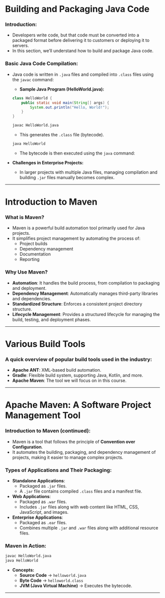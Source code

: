 # Building and Packaging Java Code

### Introduction:
- Developers write code, but that code must be converted into a packaged format before delivering it to customers or deploying it to servers.
- In this section, we’ll understand how to build and package Java code.

### Basic Java Code Compilation:
- Java code is written in `.java` files and compiled into `.class` files using the `javac` command:

  - **Sample Java Program (HelloWorld.java):**
  ```java
  class HelloWorld {
      public static void main(String[] args) {
          System.out.println("Hello, World!");
      }
  }
  ```
  ```bash
  javac HelloWorld.java
  ```
  - This generates the `.class` file (bytecode).

  ```bash
  java HelloWorld
  ```
  - The bytecode is then executed using the `java` command:


- **Challenges in Enterprise Projects:**
  - In larger projects with multiple Java files, managing compilation and building `.jar` files manually becomes complex.

---

# Introduction to Maven

### What is Maven?
- Maven is a powerful build automation tool primarily used for Java projects.
- It simplifies project management by automating the process of:
  - Project builds
  - Dependency management
  - Documentation
  - Reporting

### Why Use Maven?
- **Automation**: It handles the build process, from compilation to packaging and deployment.
- **Dependency Management**: Automatically manages third-party libraries and dependencies.
- **Standardized Structure**: Enforces a consistent project directory structure.
- **Lifecycle Management**: Provides a structured lifecycle for managing the build, testing, and deployment phases.

---

# Various Build Tools

### A quick overview of popular build tools used in the industry:
- **Apache ANT**: XML-based build automation.
- **Gradle**: Flexible build system, supporting Java, Kotlin, and more.
- **Apache Maven**: The tool we will focus on in this course.

---

# Apache Maven: A Software Project Management Tool

### Introduction to Maven (continued):
- Maven is a tool that follows the principle of **Convention over Configuration**.
- It automates the building, packaging, and dependency management of projects, making it easier to manage complex projects.

### Types of Applications and Their Packaging:
- **Standalone Applications**:
  - Packaged as `.jar` files.
  - A `.jar` file contains compiled `.class` files and a manifest file.
- **Web Applications**:
  - Packaged as `.war` files.
  - Includes `.jar` files along with web content like HTML, CSS, JavaScript, and images.
- **Enterprise Applications**:
  - Packaged as `.ear` files.
  - Combines multiple `.jar` and `.war` files along with additional resource files.

### Maven in Action:
  ```bash
  javac HelloWorld.java
  java HelloWorld
  ```
  - **Concepts:**
    - **Source Code** → `helloworld.java`
    - **Byte Code** → `helloworld.class`
    - **JVM (Java Virtual Machine)** → Executes the bytecode.

---
